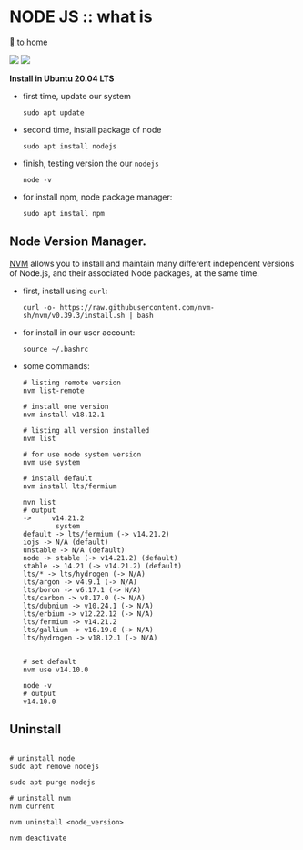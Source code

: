 # NODE JS :: what is
[ :running: to home][link-home]

![](https://img.shields.io/badge/by-Alejandro.Fuentes-informational?style=flat&logoColor=white&color=cdcdcd)
![](https://img.shields.io/badge/tool-NodeJS-informational?style=flat&logo=node.js&logoColor=white&color=339933)



**Install in Ubuntu 20.04 LTS**

* first time, update our system
    ```shell
    sudo apt update
    ```

* second time, install package of node

    ```shell
    sudo apt install nodejs
    ```

* finish, testing version the our `nodejs`

    ```shell
    node -v
    ```

* for install npm, node package manager:

    ```shell
    sudo apt install npm
    ```

## Node Version Manager. 

[NVM][link-mvn] allows you to install and maintain many different independent versions of Node.js, and their associated Node packages, at the same time.

* first, install using `curl`:
    ```shell
    curl -o- https://raw.githubusercontent.com/nvm-sh/nvm/v0.39.3/install.sh | bash
    ```

* for install in our user account:
    ```shell
    source ~/.bashrc
    ```

* some commands:
    ```shell
    # listing remote version
    nvm list-remote

    # install one version
    nvm install v18.12.1

    # listing all version installed
    nvm list

    # for use node system version
    nvm use system

    # install default
    nvm install lts/fermium

    mvn list
    # output
    ->     v14.21.2
            system
    default -> lts/fermium (-> v14.21.2)
    iojs -> N/A (default)
    unstable -> N/A (default)
    node -> stable (-> v14.21.2) (default)
    stable -> 14.21 (-> v14.21.2) (default)
    lts/* -> lts/hydrogen (-> N/A)
    lts/argon -> v4.9.1 (-> N/A)
    lts/boron -> v6.17.1 (-> N/A)
    lts/carbon -> v8.17.0 (-> N/A)
    lts/dubnium -> v10.24.1 (-> N/A)
    lts/erbium -> v12.22.12 (-> N/A)
    lts/fermium -> v14.21.2
    lts/gallium -> v16.19.0 (-> N/A)
    lts/hydrogen -> v18.12.1 (-> N/A)


    # set default
    nvm use v14.10.0

    node -v
    # output
    v14.10.0
    ```

## Uninstall

```shell

# uninstall node
sudo apt remove nodejs

sudo apt purge nodejs

# uninstall nvm
nvm current

nvm uninstall <node_version>

nvm deactivate
```

<!-- links -->
[link-home]: ../../README.md

[link-mvn]: https://github.com/nvm-sh/nvm